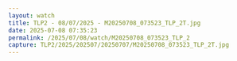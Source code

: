 ```yaml
---
layout: watch
title: TLP2 - 08/07/2025 - M20250708_073523_TLP_2T.jpg
date: 2025-07-08 07:35:23
permalink: /2025/07/08/watch/M20250708_073523_TLP_2
capture: TLP2/2025/202507/20250707/M20250708_073523_TLP_2T.jpg
---
```

